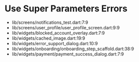 # Use Super Parameters Errors

*   lib/screens/notifications_test.dart:7:9
*   lib/screens/user_profile/user_profile_screen.dart:9:9
*   lib/widgets/blocked_account_overlay.dart:7:9
*   lib/widgets/cached_image.dart:19:9
*   lib/widgets/error_support_dialog.dart:10:9
*   lib/widgets/onboarding/onboarding_step_scaffold.dart:38:9
*   lib/widgets/payment/payment_success_dialog.dart:7:9
